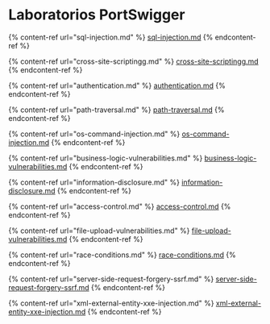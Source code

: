 # Laboratorios PortSwigger

{% content-ref url="sql-injection.md" %}
[sql-injection.md](sql-injection.md)
{% endcontent-ref %}

{% content-ref url="cross-site-scriptingg.md" %}
[cross-site-scriptingg.md](cross-site-scriptingg.md)
{% endcontent-ref %}

{% content-ref url="authentication.md" %}
[authentication.md](authentication.md)
{% endcontent-ref %}

{% content-ref url="path-traversal.md" %}
[path-traversal.md](path-traversal.md)
{% endcontent-ref %}

{% content-ref url="os-command-injection.md" %}
[os-command-injection.md](os-command-injection.md)
{% endcontent-ref %}

{% content-ref url="business-logic-vulnerabilities.md" %}
[business-logic-vulnerabilities.md](business-logic-vulnerabilities.md)
{% endcontent-ref %}

{% content-ref url="information-disclosure.md" %}
[information-disclosure.md](information-disclosure.md)
{% endcontent-ref %}

{% content-ref url="access-control.md" %}
[access-control.md](access-control.md)
{% endcontent-ref %}

{% content-ref url="file-upload-vulnerabilities.md" %}
[file-upload-vulnerabilities.md](file-upload-vulnerabilities.md)
{% endcontent-ref %}

{% content-ref url="race-conditions.md" %}
[race-conditions.md](race-conditions.md)
{% endcontent-ref %}

{% content-ref url="server-side-request-forgery-ssrf.md" %}
[server-side-request-forgery-ssrf.md](server-side-request-forgery-ssrf.md)
{% endcontent-ref %}

{% content-ref url="xml-external-entity-xxe-injection.md" %}
[xml-external-entity-xxe-injection.md](xml-external-entity-xxe-injection.md)
{% endcontent-ref %}
